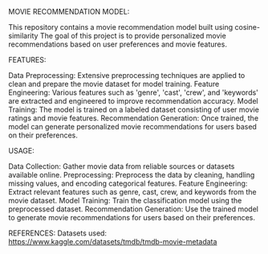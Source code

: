 MOVIE RECOMMENDATION MODEL:

This repository contains a movie recommendation model built using cosine-similarity
The goal of this project is to provide personalized movie recommendations based on user preferences and movie features.

FEATURES:

Data Preprocessing: Extensive preprocessing techniques are applied to clean and prepare the movie dataset for model training.
Feature Engineering: Various features such as 'genre', 'cast', 'crew', and 'keywords' are extracted and engineered to improve recommendation accuracy.
Model Training: The model is trained on a labeled dataset consisting of user movie ratings and movie features.
Recommendation Generation: Once trained, the model can generate personalized movie recommendations for users based on their preferences.

USAGE:

Data Collection: Gather movie data from reliable sources or datasets available online.
Preprocessing: Preprocess the data by cleaning, handling missing values, and encoding categorical features.
Feature Engineering: Extract relevant features such as genre, cast, crew, and keywords from the movie dataset.
Model Training: Train the classification model using the preprocessed dataset.
Recommendation Generation: Use the trained model to generate movie recommendations for users based on their preferences.

REFERENCES:
Datasets used: https://www.kaggle.com/datasets/tmdb/tmdb-movie-metadata
